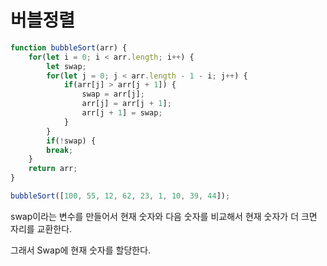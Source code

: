 # 버블정렬

```jsx
function bubbleSort(arr) {
	for(let i = 0; i < arr.length; i++) {
		let swap;
		for(let j = 0; j < arr.length - 1 - i; j++) {
			if(arr[j] > arr[j + 1]) {
				swap = arr[j];
				arr[j] = arr[j + 1];
				arr[j + 1] = swap;
			}
		}
		if(!swap) {
		break;
	}
	return arr;
}

bubbleSort([100, 55, 12, 62, 23, 1, 10, 39, 44]);
```

swap이라는 변수를 만들어서 현재 숫자와 다음 숫자를 비교해서 현재 숫자가 더 크면 자리를 교환한다.

그래서 Swap에 현재 숫자를 할당한다.
